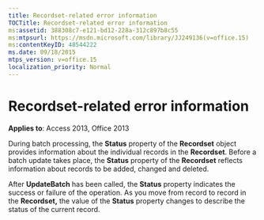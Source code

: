 ```yaml
---
title: Recordset-related error information
TOCTitle: Recordset-related error information
ms:assetid: 388308c7-e121-bd12-228a-312c897b8c55
ms:mtpsurl: https://msdn.microsoft.com/library/JJ249136(v=office.15)
ms:contentKeyID: 48544222
ms.date: 09/18/2015
mtps_version: v=office.15
localization_priority: Normal
---
```


# Recordset-related error information

**Applies to**: Access 2013, Office 2013

During batch processing, the **Status** property of the **Recordset** object provides information about the individual records in the **Recordset**. Before a batch update takes place, the **Status** property of the **Recordset** reflects information about records to be added, changed and deleted. 

After **UpdateBatch** has been called, the **Status** property indicates the success or failure of the operation. As you move from record to record in the **Recordset,** the value of the **Status** property changes to describe the status of the current record.

